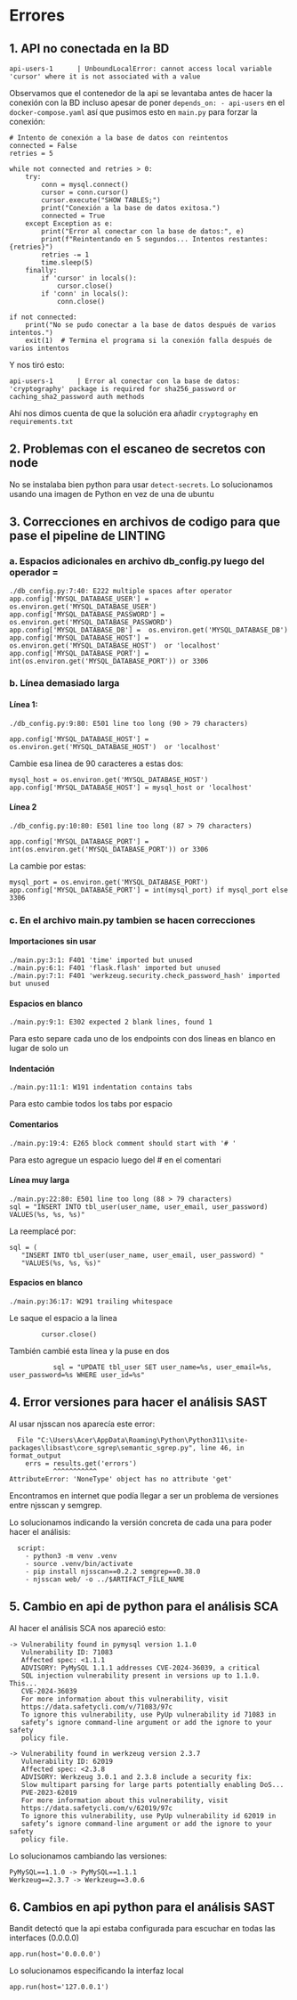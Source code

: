 # Errores

## 1. API no conectada en la BD

```
api-users-1      | UnboundLocalError: cannot access local variable 'cursor' where it is not associated with a value
```

Observamos que el contenedor de la api se levantaba antes de hacer la conexión con la BD incluso apesar de poner `depends_on: - api-users` en el `docker-compose.yaml` así que pusimos esto en `main.py` para forzar la conexión:

```
# Intento de conexión a la base de datos con reintentos
connected = False
retries = 5

while not connected and retries > 0:
    try:
        conn = mysql.connect()
        cursor = conn.cursor()
        cursor.execute("SHOW TABLES;")
        print("Conexión a la base de datos exitosa.")
        connected = True
    except Exception as e:
        print("Error al conectar con la base de datos:", e)
        print(f"Reintentando en 5 segundos... Intentos restantes: {retries}")
        retries -= 1
        time.sleep(5)
    finally:
        if 'cursor' in locals():
            cursor.close()
        if 'conn' in locals():
            conn.close()

if not connected:
    print("No se pudo conectar a la base de datos después de varios intentos.")
    exit(1)  # Termina el programa si la conexión falla después de varios intentos
```

Y nos tiró esto:

```                                          
api-users-1      | Error al conectar con la base de datos: 'cryptography' package is required for sha256_password or caching_sha2_password auth methods
```

Ahí nos dimos cuenta de que la solución era añadir `cryptography` en `requirements.txt`

## 2. Problemas con el escaneo de secretos con node

No se instalaba bien python para usar `detect-secrets`. Lo solucionamos usando una imagen de Python en vez de una de ubuntu

## 3. Correcciones en archivos de codigo para que pase el pipeline de LINTING

### a. Espacios adicionales en archivo db_config.py luego del operador =

```
./db_config.py:7:40: E222 multiple spaces after operator
app.config['MYSQL_DATABASE_USER'] = os.environ.get('MYSQL_DATABASE_USER')
app.config['MYSQL_DATABASE_PASSWORD'] =  os.environ.get('MYSQL_DATABASE_PASSWORD')
app.config['MYSQL_DATABASE_DB'] =  os.environ.get('MYSQL_DATABASE_DB')
app.config['MYSQL_DATABASE_HOST'] =  os.environ.get('MYSQL_DATABASE_HOST')  or 'localhost'
app.config['MYSQL_DATABASE_PORT'] =  int(os.environ.get('MYSQL_DATABASE_PORT')) or 3306
```


### b. Línea demasiado larga

#### Línea 1:

```
./db_config.py:9:80: E501 line too long (90 > 79 characters)
```

```
app.config['MYSQL_DATABASE_HOST'] = os.environ.get('MYSQL_DATABASE_HOST')  or 'localhost'
```

Cambie esa linea de 90 caracteres a estas dos:

```
mysql_host = os.environ.get('MYSQL_DATABASE_HOST')
app.config['MYSQL_DATABASE_HOST'] = mysql_host or 'localhost'
```

#### Línea 2

```
./db_config.py:10:80: E501 line too long (87 > 79 characters)
```

```
app.config['MYSQL_DATABASE_PORT'] = int(os.environ.get('MYSQL_DATABASE_PORT')) or 3306
```

La cambie por estas:

```
mysql_port = os.environ.get('MYSQL_DATABASE_PORT')
app.config['MYSQL_DATABASE_PORT'] = int(mysql_port) if mysql_port else 3306
```

### c. En el archivo main.py tambien se hacen correcciones

#### Importaciones sin usar

```
./main.py:3:1: F401 'time' imported but unused
./main.py:6:1: F401 'flask.flash' imported but unused
./main.py:7:1: F401 'werkzeug.security.check_password_hash' imported but unused
```

#### Espacios en blanco

```
./main.py:9:1: E302 expected 2 blank lines, found 1
```

Para esto separe cada uno de los endpoints con dos lineas en blanco en lugar de solo un

#### Indentación

```
./main.py:11:1: W191 indentation contains tabs
```

Para esto cambie todos los tabs por espacio

#### Comentarios

```
./main.py:19:4: E265 block comment should start with '# '
```

Para esto agregue un espacio luego del # en el comentari

#### Línea muy larga

```
./main.py:22:80: E501 line too long (88 > 79 characters)
sql = "INSERT INTO tbl_user(user_name, user_email, user_password) VALUES(%s, %s, %s)"
```

La reemplacé por:

```
sql = (
   "INSERT INTO tbl_user(user_name, user_email, user_password) "
   "VALUES(%s, %s, %s)"
```

#### Espacios en blanco

```
./main.py:36:17: W291 trailing whitespace
```

Le saque el espacio a la linea 
```
        cursor.close()
```

También cambié esta línea y la puse en dos

```
           sql = "UPDATE tbl_user SET user_name=%s, user_email=%s, user_password=%s WHERE user_id=%s"
```

## 4. Error versiones para hacer el análisis SAST

Al usar njsscan nos aparecía este error:

```
  File "C:\Users\Acer\AppData\Roaming\Python\Python311\site-packages\libsast\core_sgrep\semantic_sgrep.py", line 46, in format_output
    errs = results.get('errors')
           ^^^^^^^^^^^
AttributeError: 'NoneType' object has no attribute 'get'
```

Encontramos en internet que podía llegar a ser un problema de versiones entre njsscan y semgrep.

Lo solucionamos indicando la versión concreta de cada una para poder hacer el análisis:

```
  script:
    - python3 -m venv .venv
    - source .venv/bin/activate
    - pip install njsscan==0.2.2 semgrep==0.38.0
    - njsscan web/ -o ../$ARTIFACT_FILE_NAME
```

## 5. Cambio en api de python para el análisis SCA

Al hacer el análisis SCA nos apareció esto:

```
-> Vulnerability found in pymysql version 1.1.0
   Vulnerability ID: 71083
   Affected spec: <1.1.1
   ADVISORY: PyMySQL 1.1.1 addresses CVE-2024-36039, a critical
   SQL injection vulnerability present in versions up to 1.1.0. This...
   CVE-2024-36039
   For more information about this vulnerability, visit
   https://data.safetycli.com/v/71083/97c
   To ignore this vulnerability, use PyUp vulnerability id 71083 in
   safety’s ignore command-line argument or add the ignore to your safety
   policy file.

-> Vulnerability found in werkzeug version 2.3.7
   Vulnerability ID: 62019
   Affected spec: <2.3.8
   ADVISORY: Werkzeug 3.0.1 and 2.3.8 include a security fix:
   Slow multipart parsing for large parts potentially enabling DoS...
   PVE-2023-62019
   For more information about this vulnerability, visit
   https://data.safetycli.com/v/62019/97c
   To ignore this vulnerability, use PyUp vulnerability id 62019 in
   safety’s ignore command-line argument or add the ignore to your safety
   policy file.

```

Lo solucionamos cambiando las versiones:

```
PyMySQL==1.1.0 -> PyMySQL==1.1.1
Werkzeug==2.3.7 -> Werkzeug==3.0.6
```

## 6. Cambios en api python para el análisis SAST

Bandit detectó que la api estaba configurada para escuchar en todas las interfaces (0.0.0.0)

```
app.run(host='0.0.0.0')
```

Lo solucionamos especificando la interfaz local

```
app.run(host='127.0.0.1')
```